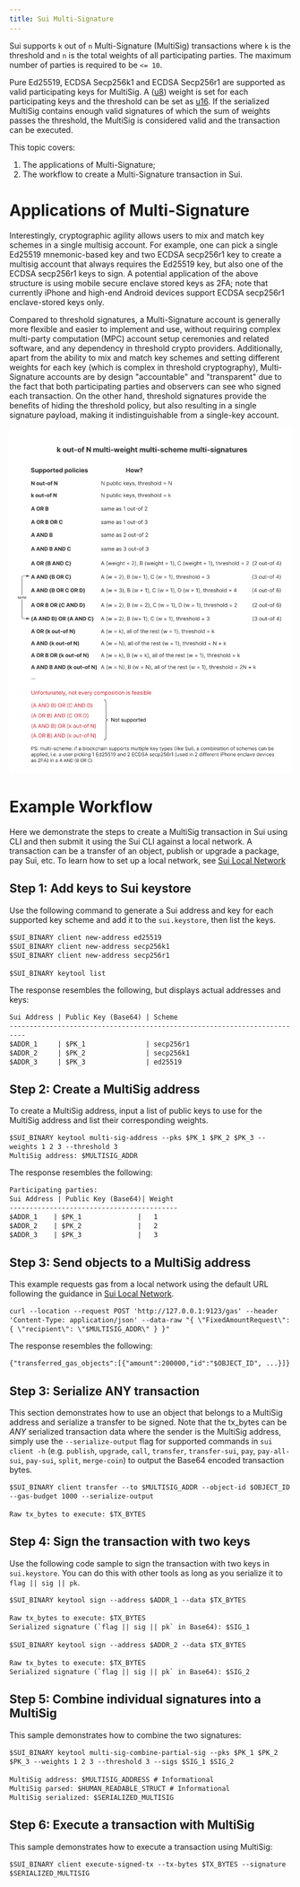 ```yaml
---
title: Sui Multi-Signature
---
```

Sui supports `k` out of `n` Multi-Signature (MultiSig) transactions where `k` is the threshold and `n` is the total weights of all participating parties. The maximum number of parties is required to be `<= 10`. 

Pure Ed25519, ECDSA Secp256k1 and ECDSA Secp256r1 are supported as valid participating keys for MultiSig. A ([u8](https://doc.rust-lang.org/std/primitive.u8.html)) weight is set for each participating keys and the threshold can be set as [u16](https://doc.rust-lang.org/std/primitive.u16.html). If the serialized MultiSig contains enough valid signatures of which the sum of weights passes the threshold, the MultiSig is considered valid and the transaction can be executed. 

This topic covers:
 1. The applications of Multi-Signature;
 1. The workflow to create a Multi-Signature transaction in Sui.

# Applications of Multi-Signature

Interestingly, cryptographic agility allows users to mix and match key schemes in a single multisig account. For 
example, one can pick a single Ed25519 mnemonic-based key and two ECDSA secp256r1 key to create a multisig account that 
always requires the Ed25519 key, but also one of the ECDSA secp256r1 keys to sign. A potential application of the above
structure is using mobile secure enclave stored keys as 2FA; note that currently iPhone and high-end Android devices 
support ECDSA secp256r1 enclave-stored keys only.

Compared to threshold signatures, a Multi-Signature account is generally more flexible and easier to implement and use,
without requiring complex multi-party computation (MPC) account setup ceremonies and related software, and any
dependency in threshold crypto providers. Additionally, apart from the ability to mix and match key schemes and setting
different weights for each key (which is complex in threshold cryptography), Multi-Signature accounts are by design
"accountable" and "transparent" due to the fact that both participating parties and observers can see who signed each
transaction. On the other hand, threshold signatures provide the benefits of hiding the threshold policy, but also
resulting in a single signature payload, making it indistinguishable from a single-key account.

![MultiSig Sui supported structures](../../../static/cryptography/sui_multisig_structures.png "MultiSig Sui supported structures")

# Example Workflow

Here we demonstrate the steps to create a MultiSig transaction in Sui using CLI and then submit it using the Sui CLI against a local network. A transaction can be a transfer of an object, publish or upgrade a package, pay Sui, etc. To learn how to set up a local network, see [Sui Local Network](../build/sui-local-network.md)
 
## Step 1: Add keys to Sui keystore

Use the following command to generate a Sui address and key for each supported key scheme and add it to the `sui.keystore`, then list the keys.

```shell
$SUI_BINARY client new-address ed25519
$SUI_BINARY client new-address secp256k1
$SUI_BINARY client new-address secp256r1

$SUI_BINARY keytool list
```

The response resembles the following, but displays actual addresses and keys:

```
Sui Address | Public Key (Base64) | Scheme
--------------------------------------------------------------------------
$ADDR_1     | $PK_1               | secp256r1
$ADDR_2     | $PK_2               | secp256k1
$ADDR_3     | $PK_3               | ed25519
```

## Step 2: Create a MultiSig address

To create a MultiSig address, input a list of public keys to use for the MultiSig address and list their corresponding weights.

```shell
$SUI_BINARY keytool multi-sig-address --pks $PK_1 $PK_2 $PK_3 --weights 1 2 3 --threshold 3
MultiSig address: $MULTISIG_ADDR
```

The response resembles the following:

```
Participating parties:
Sui Address | Public Key (Base64)| Weight
------------------------------------------
$ADDR_1    | $PK_1              |   1
$ADDR_2    | $PK_2              |   2
$ADDR_3    | $PK_3              |   3
```

## Step 3: Send objects to a MultiSig address

This example requests gas from a local network using the default URL following the guidance in [Sui Local Network](../build/sui-local-network.md).


```shell
curl --location --request POST 'http://127.0.0.1:9123/gas' --header 'Content-Type: application/json' --data-raw "{ \"FixedAmountRequest\": { \"recipient\": \"$MULTISIG_ADDR\" } }"
```

The response resembles the following:
```
{"transferred_gas_objects":[{"amount":200000,"id":"$OBJECT_ID", ...}]}
```

## Step 3: Serialize ANY transaction

This section demonstrates how to use an object that belongs to a MultiSig address and serialize a transfer to be signed. Note that the tx_bytes can be *ANY* serialized transaction data where the sender is the MultiSig address, simply use the `--serialize-output` flag for supported commands in `sui client -h` (e.g. `publish`, `upgrade`, `call`, `transfer`, `transfer-sui`, `pay`, `pay-all-sui`, `pay-sui`, `split`, `merge-coin`) to output the Base64 encoded transaction bytes. 

```shell
$SUI_BINARY client transfer --to $MULTISIG_ADDR --object-id $OBJECT_ID --gas-budget 1000 --serialize-output

Raw tx_bytes to execute: $TX_BYTES
```

## Step 4: Sign the transaction with two keys

Use the following code sample to sign the transaction with two keys in `sui.keystore`. You can do this with other tools as long as you serialize it to `flag || sig || pk`.

```shell
$SUI_BINARY keytool sign --address $ADDR_1 --data $TX_BYTES

Raw tx_bytes to execute: $TX_BYTES
Serialized signature (`flag || sig || pk` in Base64): $SIG_1

$SUI_BINARY keytool sign --address $ADDR_2 --data $TX_BYTES

Raw tx_bytes to execute: $TX_BYTES
Serialized signature (`flag || sig || pk` in Base64): $SIG_2
```

## Step 5: Combine individual signatures into a MultiSig

This sample demonstrates how to combine the two signatures:
```shell
$SUI_BINARY keytool multi-sig-combine-partial-sig --pks $PK_1 $PK_2 $PK_3 --weights 1 2 3 --threshold 3 --sigs $SIG_1 $SIG_2

MultiSig address: $MULTISIG_ADDRESS # Informational
MultiSig parsed: $HUMAN_READABLE_STRUCT # Informational
MultiSig serialized: $SERIALIZED_MULTISIG
```

## Step 6: Execute a transaction with MultiSig

This sample demonstrates how to execute a transaction using MultiSig:
```shell
$SUI_BINARY client execute-signed-tx --tx-bytes $TX_BYTES --signature $SERIALIZED_MULTISIG
```